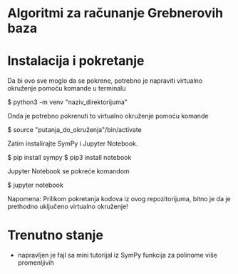 # Algoritmi za računanje Grebnerovih baza


# Instalacija i pokretanje

Da bi ovo sve moglo da se pokrene, potrebno je napraviti virtualno okruženje pomoću komande u terminalu

$ python3 -m venv "naziv_direktorijuma"

Onda je potrebno pokrenuti to virtualno okruženje pomoću komande

$ source "putanja_do_okruženja"/bin/activate

Zatim instalirajte SymPy i Jupyter Notebook.

$ pip install sympy
$ pip3 install notebook

Jupyter Notebook se pokreće komandom

$ jupyter notebook

Napomena: Prilikom pokretanja kodova iz ovog repozitorijuma, bitno je da je prethodno uključeno virtualno okruženje!


# Trenutno stanje
- napravljen je fajl sa mini tutorijal iz SymPy funkcija za polinome više promenljivih
